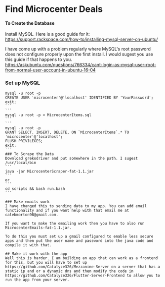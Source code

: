 # Find Microcenter Deals
#### To Create the Database
Install MySQL. Here is a good guide for it:
https://support.rackspace.com/how-to/installing-mysql-server-on-ubuntu/

I have come up with a problem regularly where MySQL's root password does not configure properly upon the first install. I would sugest you use this guide if that happens to you. https://askubuntu.com/questions/766334/cant-login-as-mysql-user-root-from-normal-user-account-in-ubuntu-16-04

### Set up MySQL
````
mysql -u root -p
CREATE USER 'microcenter'@'localhost' IDENTIFIED BY 'YourPassword';
exit;
```
```
mysql -u root -p < MicrocenterItems.sql
```
```
mysql -u root -p
GRANT SELECT, INSERT, DELETE, ON `MicrocenterItems`.* TO 'microcenter'@'localhost';
FLUSH PRIVILEGES;
exit;
```
### To Scrape the Data 
Download grekodriver and put somewhere in the path. I sugest /usr/local/bin
```
java -jar MicrocenterScraper-fat-1.1.jar
```
or 
```
cd scripts && bash run.bash
```

### Make emails work
I have changed this to sending data to my app. You can add email functionality and if you want help with that email me at calebmorton98@gmail.com.

If you want to make the emailing work then you have to also run MicrocenterEmails-fat-1.1.jar. 

To do this you must set up a gmail configured to enable less secure apps and then put the user name and password into the java code and compile it with that.

## Make it work with the app
Well this is harder. I am building an app that can work as a frontend for this, but you will have to set up https://github.com/Catalyze326/Mezzanine-Server on a server that has a static ip and or a dynamic dns and then modify the code in https://github.com/Catalyze326/Flutter-Server-Frontend to allow you to run the app from your server.